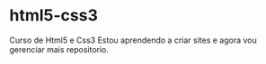 # html5-css3
 Curso de Html5 e Css3
 Estou aprendendo a criar sites  e agora vou gerenciar mais repositorio.
